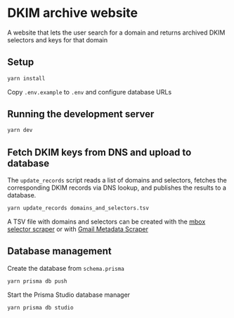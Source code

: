 # DKIM archive website

A website that lets the user search for a domain and returns archived DKIM selectors and keys for that domain

## Setup

```bash
yarn install
```

Copy `.env.example` to `.env` and configure database URLs


## Running the development server

```bash
yarn dev
```

## Fetch DKIM keys from DNS and upload to database

The `update_records` script reads a list of domains and selectors, fetches the corresponding DKIM records via DNS lookup, and publishes the results to a database.

```bash
yarn update_records domains_and_selectors.tsv
```

A TSV file with domains and selectors can be created with the [mbox selector scraper](../util/mbox_selector_scraper.py)
or with [Gmail Metadata Scraper](https://github.com/zkemail/selector-scraper)

## Database management

Create the database from `schema.prisma`

```bash
yarn prisma db push
```

Start the Prisma Studio database manager

```bash
yarn prisma db studio
```
